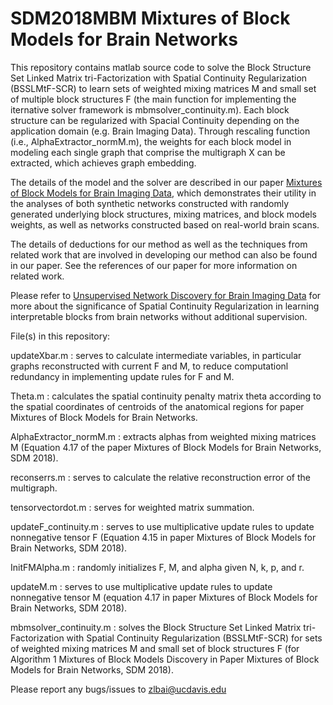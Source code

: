 # SDM2018MBM Mixtures of Block Models for Brain Networks
This repository contains matlab source code to solve the Block Structure Set Linked Matrix tri-Factorization with Spatial Continuity Regularization (BSSLMtF-SCR) to learn sets of weighted mixing matrices M and small set of multiple block structures F (the main function for implementing the iternative solver framework is mbmsolver_continuity.m). Each block structure can be regularized with Spacial Continuity depending on the application domain (e.g. Brain Imaging Data). Through rescaling function (i.e., AlphaExtractor_normM.m), the weights for each block model in modeling each single graph that comprise the multigraph X can be extracted, which achieves graph embedding.

The details of the model and the solver are described in our paper [Mixtures of Block Models for Brain Imaging Data](https://epubs.siam.org/doi/10.1137/1.9781611975321.6), which demonstrates their utility in the analyses of both synthetic networks constructed with randomly generated underlying block structures, mixing matrices, and block models weights, as well as networks constructed based on real-world brain scans. 

The details of deductions for our method as well as the techniques from related work that are involved in developing our method can also be found in our paper. See the references of our paper for more information on related work.

Please refer to [Unsupervised Network Discovery for Brain Imaging Data](http://dl.acm.org/citation.cfm?id=3098023&CFID=796408940&CFTOKEN=92880021) for more about the significance of Spatial Continuity Regularization in learning interpretable blocks from brain networks without additional supervision.

File(s) in this repository:

updateXbar.m : serves to calculate intermediate variables, in particular graphs reconstructed with current F and M, to reduce computationl redundancy in implementing update rules for F and M. 

Theta.m : calculates the spatial continuity penalty matrix theta according to the spatial coordinates of centroids of the anatomical regions for paper Mixtures of Block Models for Brain Networks.

AlphaExtractor_normM.m : extracts alphas from weighted mixing matrices M (Equation 4.17 of the paper Mixtures of Block Models for Brain Networks, SDM 2018).       

reconserrs.m : serves to calculate the relative reconstruction error of the multigraph.

tensorvectordot.m : serves for weighted matrix summation.

updateF_continuity.m : serves to use multiplicative update rules to update nonnegative tensor F (Equation 4.15 in paper Mixtures of Block Models for Brain Networks, SDM 2018).

InitFMAlpha.m : randomly initializes F, M, and alpha given N, k, p, and r.     

updateM.m : serves to use multiplicative update rules to update nonnegative tensor M (equation 4.17 in paper Mixtures of Block Models for Brain Networks, SDM 2018).    

mbmsolver_continuity.m : solves the Block Structure Set Linked Matrix tri-Factorization with Spatial Continuity Regularization (BSSLMtF-SCR) for sets of  weighted mixing matrices M and small set of block structures F (for Algorithm 1 Mixtures of Block Models Discovery in Paper Mixtures of Block Models for Brain Networks, SDM 2018).

Please report any bugs/issues to zlbai@ucdavis.edu
